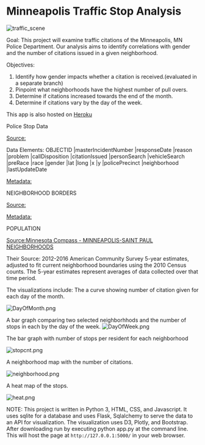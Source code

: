 # Minneapolis Traffic Stop Analysis

![traffic_scene](https://raw.githubusercontent.com/mccallkm/Team_Bostock/master/copstop/static/images/MplsSL.jpg)

Goal:
This project will examine traffic citations of the Minneapolis, MN Police Department. Our analysis aims to identify correlations with gender and the number of citations issued in a given neighborhood.

Objectives:
1. Identify how gender impacts whether a citation is received.(evaluated in a separate branch)
2. Pinpoint what neighborhoods have the highest number of pull overs.
3. Determine if citations increased towards the end of the month.
4. Determine if citations vary by the day of the week.

This app is also hosted on [Heroku](https://mpls-traffic-stop-data.herokuapp.com/)

Police Stop Data

[Source:](https://opendata.minneapolismn.gov/datasets/police-stop-data)

Data Elements:
OBJECTID |masterIncidentNumber |responseDate |reason |problem |callDisposition |citationIssued 
|personSearch |vehicleSearch |preRace |race |gender |lat |long |x |y |policePrecinct |neighborhood |lastUpdateDate 

[Metadata:](https://www.arcgis.com/home/item.html?id=215b4b543d894750aef86c725b56ee2a)

NEIGHBORHOOD BORDERS

[Source:](https://opendata.minneapolismn.gov/datasets/7f88316841ce471faa33c89035fb69e8_0?geometry=-93.728%2C44.886%2C-92.685%2C45.056)

[Metadata:](https://www.arcgis.com/home/item.html?id=7f88316841ce471faa33c89035fb69e8)

POPULATION

[Source:Minnesota Compass - MINNEAPOLIS-SAINT PAUL NEIGHBORHOODS](https://www.mncompass.org/profiles/neighborhoods/minneapolis-saint-paul)

Their Source: 2012-2016 American Community Survey 5-year estimates, adjusted to fit current neighborhood boundaries using the 2010 Census counts. The 5-year estimates represent averages of data collected over that time period.

The visualizations include: The a curve showing number of citation given for each day of the month.

![DayOfMonth.png](https://raw.githubusercontent.com/mccallkm/Team_Bostock/master/copstop/static/images/DayOfMonth.png)

A bar graph comparing two selected neighborhhods and the number of stops in each by the day of the week.
![DayOfWeek.png](https://raw.githubusercontent.com/mccallkm/Team_Bostock/master/copstop/static/images/DayOfWeek.png)

The bar graph with number of stops per resident for each neighborhood 

![stopcnt.png](https://raw.githubusercontent.com/mccallkm/Team_Bostock/master/copstop/static/images/stopcnt.png)

A neighborhood map with the number of citations.

![neighborhood.png](https://raw.githubusercontent.com/mccallkm/Team_Bostock/master/copstop/static/images/neighborhood.png)

A heat map of the stops.

![heat.png](https://raw.githubusercontent.com/mccallkm/Team_Bostock/master/copstop/static/images/heat.png)

NOTE: This project is written in Python 3, HTML, CSS, and Javascript. It uses sqlite for a database and uses Flask, Sqlalchemy to serve the data to an API for visualization.  The visualization uses D3, Plotly, and Bootstrap. 
After downloading run by executing python app.py at the command line. This will host the page at `http://127.0.0.1:5000/` in your web browser. 

